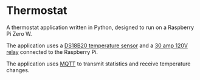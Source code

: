 # Thermostat

A thermostat application written in Python, designed to run on a Raspberry Pi Zero W.

The application uses a [DS18B20 temperature sensor](https://www.adafruit.com/product/374) and a [30 amp 120V relay](https://www.amazon.com/gp/product/B07XKQTV9G) connected to the Raspberry Pi.

The application uses [MQTT](https://mqtt.org/) to transmit statistics and receive temperature changes.
